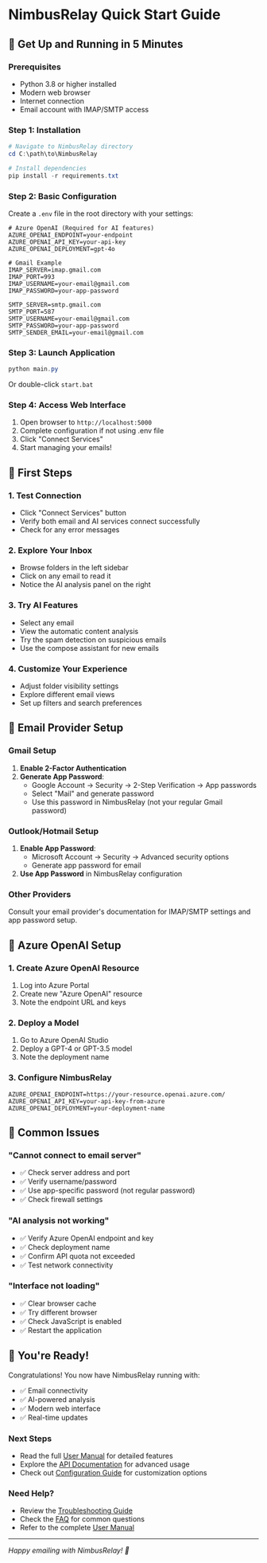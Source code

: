 # NimbusRelay Quick Start Guide

## 🚀 Get Up and Running in 5 Minutes

### Prerequisites
- Python 3.8 or higher installed
- Modern web browser
- Internet connection
- Email account with IMAP/SMTP access

### Step 1: Installation
```powershell
# Navigate to NimbusRelay directory
cd C:\path\to\NimbusRelay

# Install dependencies
pip install -r requirements.txt
```

### Step 2: Basic Configuration
Create a `.env` file in the root directory with your settings:

```env
# Azure OpenAI (Required for AI features)
AZURE_OPENAI_ENDPOINT=your-endpoint
AZURE_OPENAI_API_KEY=your-api-key
AZURE_OPENAI_DEPLOYMENT=gpt-4o

# Gmail Example
IMAP_SERVER=imap.gmail.com
IMAP_PORT=993
IMAP_USERNAME=your-email@gmail.com
IMAP_PASSWORD=your-app-password

SMTP_SERVER=smtp.gmail.com
SMTP_PORT=587
SMTP_USERNAME=your-email@gmail.com
SMTP_PASSWORD=your-app-password
SMTP_SENDER_EMAIL=your-email@gmail.com
```

### Step 3: Launch Application
```powershell
python main.py
```
Or double-click `start.bat`

### Step 4: Access Web Interface
1. Open browser to `http://localhost:5000`
2. Complete configuration if not using .env file
3. Click "Connect Services"
4. Start managing your emails!

## 🎯 First Steps

### 1. Test Connection
- Click "Connect Services" button
- Verify both email and AI services connect successfully
- Check for any error messages

### 2. Explore Your Inbox
- Browse folders in the left sidebar
- Click on any email to read it
- Notice the AI analysis panel on the right

### 3. Try AI Features
- Select any email
- View the automatic content analysis
- Try the spam detection on suspicious emails
- Use the compose assistant for new emails

### 4. Customize Your Experience
- Adjust folder visibility settings
- Explore different email views
- Set up filters and search preferences

## 📧 Email Provider Setup

### Gmail Setup
1. **Enable 2-Factor Authentication**
2. **Generate App Password**:
   - Google Account → Security → 2-Step Verification → App passwords
   - Select "Mail" and generate password
   - Use this password in NimbusRelay (not your regular Gmail password)

### Outlook/Hotmail Setup
1. **Enable App Password**:
   - Microsoft Account → Security → Advanced security options
   - Generate app password for email
2. **Use App Password** in NimbusRelay configuration

### Other Providers
Consult your email provider's documentation for IMAP/SMTP settings and app password setup.

## 🤖 Azure OpenAI Setup

### 1. Create Azure OpenAI Resource
1. Log into Azure Portal
2. Create new "Azure OpenAI" resource
3. Note the endpoint URL and keys

### 2. Deploy a Model
1. Go to Azure OpenAI Studio
2. Deploy a GPT-4 or GPT-3.5 model
3. Note the deployment name

### 3. Configure NimbusRelay
```env
AZURE_OPENAI_ENDPOINT=https://your-resource.openai.azure.com/
AZURE_OPENAI_API_KEY=your-api-key-from-azure
AZURE_OPENAI_DEPLOYMENT=your-deployment-name
```

## 🔧 Common Issues

### "Cannot connect to email server"
- ✅ Check server address and port
- ✅ Verify username/password
- ✅ Use app-specific password (not regular password)
- ✅ Check firewall settings

### "AI analysis not working"
- ✅ Verify Azure OpenAI endpoint and key
- ✅ Check deployment name
- ✅ Confirm API quota not exceeded
- ✅ Test network connectivity

### "Interface not loading"
- ✅ Clear browser cache
- ✅ Try different browser
- ✅ Check JavaScript is enabled
- ✅ Restart the application

## 🎉 You're Ready!

Congratulations! You now have NimbusRelay running with:
- ✅ Email connectivity
- ✅ AI-powered analysis
- ✅ Modern web interface
- ✅ Real-time updates

### Next Steps
- Read the full [User Manual](USER_MANUAL.md) for detailed features
- Explore the [API Documentation](API_REFERENCE.md) for advanced usage
- Check out [Configuration Guide](CONFIGURATION.md) for customization options

### Need Help?
- Review the [Troubleshooting Guide](TROUBLESHOOTING.md)
- Check the [FAQ](FAQ.md) for common questions
- Refer to the complete [User Manual](USER_MANUAL.md)

---
*Happy emailing with NimbusRelay! 🎯*
